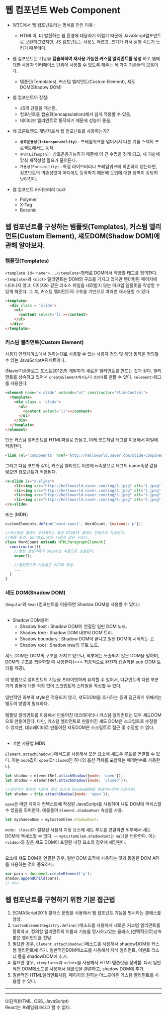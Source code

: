 # 웹 컴포넌트 Web Component
- W3C에서 웹 컴포넌트라는 명세를 만든 이유 :
  - HTML이, 더 발전하는 웹 환경에 대응하기 어렵기 때문에 JavaScript컴포넌트로 보완하고있지만, JS 컴포넌트는 사용도 어렵고, 크기가 커서 실행 속도가 느리기 때문이다.

- 웹 컴포넌트는 기능을 **캡슐화하여 재사용 가능한 커스텀 엘리먼트를 생성** 하고 웹에 대한 사용자 인터페이스 단위에 사용할 수 있도록 해주는 세 가지 기술들의 모음이다.
  - 템플릿(Templates), 커스텀 엘리먼트(Custom Element), 섀도DOM(Shadow DOM)

- 웹 컴포넌트의 장점: 
  - JS의 단점을 개선함.
  - 컴포넌트를 캡슐화(encapsulation)해서 쉽게 적용할 수 있음.
  - 네이티브 엘리먼트로 동작하기 때문에 성능이 좋음.

- 왜 프론트엔드 개발자로서 웹 컴포넌트를 사용하는가?
  - **`상호운용성(Interoperability)`** : 프레임워크를 넘어서서 다른 기술 스택의 프로젝트에서도 동작.
  - `수명(Lifespan)` : 상호운용가능하기 때문에 더 긴 수명을 갖게 되고, 새 기술에 맞춰 재작성할 필요가 줄어든다.
  - `가용성(Portability)` : 특정 라이브러리나 프레임워크에 의존하지 않는다면, 컴포넌트의 의존성없이 어디에도 동작하기 때문에 도입에 대한 장벽이 상당히 낮아진다.

- 웹 컴포넌트 라이브러리 top3
  - Polymer
  - X-Tag
  - Bosonic

## 웹 컴포넌트를 구성하는 템플릿(Templates), 커스텀 엘리먼트(Custom Element), 섀도DOM(Shadow DOM)에 관해 알아보자.<br/>

### 템플릿(Templates)
`<template id='name'>...</template>`형태로 DOM에서 작용할 태그를 정의한다.<br/>
`<template>`과 `<slot>` 엘리먼트는 DOM의 구조를 가지고 있지만 렌더링된 페이지에 나타나지 않고, 이미지와 같은 리소스 파일을 내려받지 않는 마크업 템플릿을 작성할 수 있게 해준다. 그 후, 커스텀 엘리먼트의 구조를 기반으로 여러번 재사용할 수 있다.
```HTML
<template>
  <div class = 'slide'>
    <ul>
      <content select='li'></content>
    </ul>
  </div>
</template>
```

### 커스텀 엘리먼트(Custom Element)
사용자 인터페이스에서 원하는대로 사용할 수 있는 사용자 정의 및 해당 동작을 정의할 수 있는 JavaScriptAPI세트이다.<br/>

(Naver기술블로그 포스트2012년)
개발자가 새로운 엘리먼트를 만드는 것과 같다. 엘리먼트를 상속하고 있어서 `createElement메서드`나 `생성자`로 만들 수 있다. `<element>`태그를 사용한다.
```HTML
<element name="x-slide" extends="ul" constructor="SlideControl">
  <template>
    <div class = 'slide'>
      <ul>
        <content select='li'></content>
      </ul>
    </div>
  </template>
</element>
```
만든 커스텀 엘러먼트를 HTML파일로 만들고, 아래 코드처럼 <link>태그를 이용해서 파일에 적용한다.
```html
<link rel='components' href='http://helloworld.naver.com/slide-component.html'>
```
그리고 다음 코드와 같이, 커스텀 엘리먼트 이름에 is속성으로 <element>태그의 name속성 값을 넣으면 컴포넌트가 적용된다.
```html
<x-slide is="x-slide">  
    <li><img src="http://helloworld.naver.com/img/1.jpeg" alt="1.jpeg" width="500px" height="333px" style=""></li>
    <li><img src="http://helloworld.naver.com/img/2.jpeg" alt="2.jpeg" width="500px" height="333px" style=""></li>
    <li><img src="http://helloworld.naver.com/img/3.jpeg" alt="3.jpeg" width="500px" height="333px" style=""></li>
    <li><img src="http://helloworld.naver.com/img/4.jpeg" alt="4.jpeg" width="500px" height="333px" style=""></li>
</x-slide>  
```
또는 (MDN)
```javascript
customElements.define('word-count', WordCount, {extends:'p'});
```
```javascript
//커스텀의 클래스 오브젝트는 표준 ES2015 클래스 문법으로 작성된다. 
//예를 들면, WordCount는 다음과 같은 구조다.
class WordCount extends HTMLParagraphElement{
  constructor(){
    //항상 생성자에서 super는 처음으로 호출된다.
    super();

    //엘리먼트의 기능들은 여기에 작성.
    ...
  }
}
```

### 섀도 DOM(Shadow DOM)
(`Angular`와 `React`컴포넌트를 이용하면 Shadow DOM을 사용할 수 있다.)<br/>
<br/>

- Shadow DOM용어
  - Shadow host : Shadow DOM이 연결된 일반 DOM 노드.
  - Shadow tree : Shadow DOM 내부의 DOM 트리.
  - Shadow boundary : Shadow DOM이 끝나고 일반 DOM이 시작되는 곳.
  - Shadow root : Shadow tree의 루트 노드.


섀도 DOM은 DOM의 구조를 가지고 있으나, 외부에는 노출되지 않은 DOM을 말하며, DOM의 구조를 캡슐화할 때 사용한다(=== 최종적으로 완전히 캡슐화된 sub-DOM 트리를 제공).<br/>
<br/>
이 방법으로 엘리먼트의 기능을 프라이빗하게 유지할 수 있어서, 다큐먼트의 다른 부분과의 충돌에 대한 걱정 없이 스크립트와 스타일을 작성할 수 있다.<br/>
<br/>
일반적인 외부의 style은 적용되지 않고, 섀도DOM을 추가하는 등의 접근하기 위해서는 별도의 방법이 필요하다.<br/>
<br/>
템플릿 엘리먼트를 이용해서 만들어진 데코레이터나 커스텀 엘리먼트는 모두 섀도DOM으로 만들어진다. 다만, 커스텀 엘리먼트로 만들어진 섀도 DOM은 스크립트로 수정할 수 있지만, 데코레이터로 만들어진 섀도DOM은 스크립트로 접근 및 수정할 수 없다.<br/>
<br/>

- 기본 사용법 MDN

`Element.attachShadow()`메서드를 사용해서 모든 요소에 섀도우 루트를 연결할 수 있다. 이는 `mode`값이 `open` Or `closed`인 하나의 옵션 객체를 포함하는 매개변수로 사용한다.
```javascript
let shadow = elementRef.attachShadow({mode: 'open'});
let shadow = elementRef.attachShadow({mode: 'closed'});

//생성자의 일부로 사용자 정의 요소에 ShadowDOM을 연결하는경우(가장유용)
let shadow = this.attachShadow({mode: 'open'});
```
`open`은 메인 페이지 컨텍스트에 작성된 JavaScript를 사용하여 섀도 DOM에 액세스할 수 있음을 의미한다. 예를들어 `Element.shadowRoot` 속성을 사용.
```javascript
let myShadowDom = myCustomElem.shadowRoot;
```
`mode: closed`가 설정된 사용자 지정 요소에 섀도 루트를 연결하면 외부에서 섀도 DOM에 액세스할 수 없다. — `myCustomElem.shadowRoot`는 `null`을 반환한다. 이는 `<video>`와 같은 섀도 DOM이 포함된 내장 요소의 경우에 해당된다.<br/>
<br/>

요소에 섀도 DOM을 연결한 경우, 일반 DOM 조작에 사용하는 것과 동일한 DOM API를 사용하는 것이 중요하다.
```javascript
var para = document.createElement('p');
shadow.appendChild(para);
// etc.
```

## 웹 컴포넌트를 구현하기 위한 기본 접근법
1. ECMAScript2015 클래스 문법을 사용해서 웹 컴포넌트 기능을 명시하는 클래스를 생성.
1. `CustomElementRegistry.define()`메소드를 사용해서 새로운 커스텀 엘리먼트를 등록하고, 정의할 엘리먼트의 이름과 기능을 명시하고있는 클래스,(선택적으로)상속받은 엘리먼트를 전달.
1. 필요한 경우, `Element.attachShadow()`메소드를 사용해서 shadowDOM을 커스텀 엘리먼트에 추가. 일반적인DOM메소드를 사용해서 자식 엘리먼트, 이벤트 리스너 등을 shadowDOM에 추가.
1. 필요한 경우, `<template>`과 `<slot>`을 사용해서 HTML템플릿을 정의함. 다시 일반적인 DOM메소드를 사용해서 템플릿을 클론하고, shadow DOM에 추가.
1. 일반적인 HTML엘리먼트처럼, 페이지의 원하는 어느곳이든 커스텀 엘리먼트를 사용할 수 있다.

---
---
UI단위(HTML, CSS, JavaScript)<br/>
React는 프레임워크라고 할 수 없다.<br/>